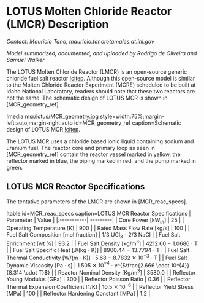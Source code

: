 # LOTUS Molten Chloride Reactor (LMCR) Description

*Contact: Mauricio Tano, mauricio.tanoretamales.at.inl.gov*

*Model summarized, documented, and uploaded by Rodrigo de Oliveira and Samuel Walker*

<!-- Edits by Samuel Walker -->

The LOTUS Molten Chloride Reactor (LMCR) is an open-source generic chloride fuel salt reactor [!citep](MCRreport2022). Although this open-source model is similar to the Molten Chloride Reactor Experiment (MCRE) scheduled to be built at Idaho National Laboratory, readers should note that these two reactors are not the same. The schematic design of LOTUS MCR is shown in [MCR_geometry_ref]. 

!media msr/lotus/MCR_geometry.jpg
        style=width:75%;margin-left:auto;margin-right:auto
        id=MCR_geometry_ref
        caption=Schematic design of LOTUS MCR [!citep](M3mcr2023).

The LOTUS MCR uses a chloride based ionic liquid containing sodium and uranium fuel. The reactor core and primary loop as seen in [MCR_geometry_ref] contain the reactor vessel marked in yellow, the reflector marked in blue, the piping marked in red, and the pump marked in green.

## LOTUS MCR Reactor Specifications

The tentative parameters of the LMCR are shown in [MCR_reac_specs]. 

!table id=MCR_reac_specs caption=LOTUS MCR Reactor Specifications
| Parameter  | Value  |
|:-----------|:---------|
| Core Power $[$kW$_{th}$$]$ | 25 | 
| Operating Temperature $[$K$]$   | 900 |
| Rated Mass Flow Rate $[$kg/s$]$ | 100 |
| Fuel Salt Composition $[$mol fraction$]$ | 1/3 UCl$_{3}$ - 2/3 NaCl |
| Fuel Salt Enrichment $[$wt %$]$ | 93.2 |
| Fuel Salt Density $[$kg/m$^{3}$$]$ | 4212.60 $-$ 1.0686 $\cdot$ T |
| Fuel Salt Specific Heat $[$J/(kg $\cdot$ K)$]$ | 8900.44 $-$ 13.7794 $\cdot$ T |
| Fuel Salt Thermal Conductivity $[$W/(m $\cdot$ K)$]$ | 5.68 $-$ 8.7832 ✕ 10$^{-3}$ $\cdot$ T | 
| Fuel Salt Dynamic Viscosity $[$Pa $\cdot$ s$]$ | 1.505 ✕ 10$^{-4}$ $\cdot$ $e$^{$\frac{2.666 \cdot 10^{4}}{8.314 \cdot T}$} | 
| Reactor Nominal Density $[$Kg/m$^{3}$$]$ | 3580.0 |
| Reflector Young Modulus $[$GPa$]$  | 300 |
| Reflector Poisson Ratio  | 0.36 |
| Reflector Thermal Expansion Coefficient $[$1/K$]$  | 10.5 ✕ 10$^{-6}$ |
| Reflector Yield Stress $[$MPa$]$  | 100 |
| Reflector Hardening Constant $[$MPa$]$  | 1.2 |

